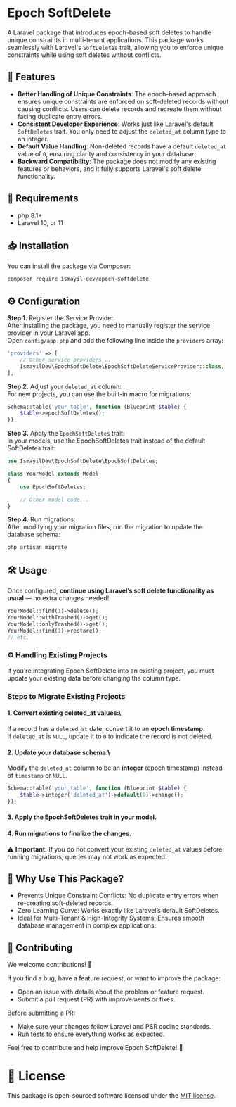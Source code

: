 # Epoch SoftDelete

A Laravel package that introduces epoch-based soft deletes to handle unique constraints in multi-tenant applications. This package works seamlessly with Laravel's `SoftDeletes` trait, allowing you to enforce unique constraints while using soft deletes without conflicts.

## 🚀 Features

- **Better Handling of Unique Constraints**: The epoch-based approach ensures unique constraints are enforced on soft-deleted records without causing conflicts. Users can delete records and recreate them without facing duplicate entry errors.
- **Consistent Developer Experience**: Works just like Laravel's default `SoftDeletes` trait. You only need to adjust the `deleted_at` column type to an integer.
- **Default Value Handling**: Non-deleted records have a default `deleted_at` value of `0`, ensuring clarity and consistency in your database.
- **Backward Compatibility**: The package does not modify any existing features or behaviors, and it fully supports Laravel's soft delete functionality.

## 📌 Requirements

- php 8.1+
- Laravel 10, or 11

## 📥 Installation

You can install the package via Composer:

```bash
composer require ismayil-dev/epoch-softdelete
```
## ⚙️ Configuration

**Step 1.** Register the Service Provider\
After installing the package, you need to manually register the service provider in your Laravel app.\
Open `config/app.php` and add the following line inside the `providers` array:
```php
'providers' => [
    // Other service providers...
    IsmayilDev\EpochSoftDelete\EpochSoftDeleteServiceProvider::class,
],
```

**Step 2.** Adjust your `deleted_at` column:\
For new projects, you can use the built-in macro for migrations:
```php
Schema::table('your_table', function (Blueprint $table) {
    $table->epochSoftDeletes();
});
```

**Step 3.** Apply the `EpochSoftDeletes` trait:\
In your models, use the EpochSoftDeletes trait instead of the default SoftDeletes trait:
```php
use IsmayilDev\EpochSoftDelete\EpochSoftDeletes;

class YourModel extends Model
{
    use EpochSoftDeletes;

    // Other model code...
}
```
**Step 4.** Run migrations:\
After modifying your migration files, run the migration to update the database schema:
```bash
php artisan migrate
```

## 🛠 Usage
Once configured, **continue using Laravel’s soft delete functionality as usual** — no extra changes needed!
```php
YourModel::find(1)->delete();
YourModel::withTrashed()->get();
YourModel::onlyTrashed()->get();
YourModel::find(1)->restore();
// etc.
```

### ⚙️ Handling Existing Projects
If you're integrating Epoch SoftDelete into an existing project, you must update your existing data before changing the column type.

### Steps to Migrate Existing Projects
#### 1. Convert existing deleted_at values:\
If a record has a `deleted_at` date, convert it to an **epoch timestamp**.\
If `deleted_at` is `NULL`, update it to `0` to indicate the record is not deleted.
#### 2. Update your database schema:\
Modify the `deleted_at` column to be an **integer** (epoch timestamp) instead of `timestamp` or `NULL`.
```php
Schema::table('your_table', function (Blueprint $table) {
    $table->integer('deleted_at')->default(0)->change();
});
```
#### 3. Apply the EpochSoftDeletes trait in your model.
#### 4. Run migrations to finalize the changes.

⚠️ **Important:** If you do not convert your existing `deleted_at` values before running migrations, queries may not work as expected.

## 🎯 Why Use This Package?
* Prevents Unique Constraint Conflicts: No duplicate entry errors when re-creating soft-deleted records.
* Zero Learning Curve: Works exactly like Laravel’s default SoftDeletes.
* Ideal for Multi-Tenant & High-Integrity Systems: Ensures smooth database management in complex applications.

## 📢 Contributing
We welcome contributions! 🎉

If you find a bug, have a feature request, or want to improve the package:
* Open an issue with details about the problem or feature request.
* Submit a pull request (PR) with improvements or fixes.

Before submitting a PR:
* Make sure your changes follow Laravel and PSR coding standards.
* Run tests to ensure everything works as expected.

Feel free to contribute and help improve Epoch SoftDelete! 🚀

# 📜 License

This package is open-sourced software licensed under the [MIT license](https://opensource.org/licenses/MIT).

